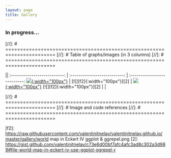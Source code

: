 ```yaml
---
layout: page
title: Gallery
---
```

### In progress...

[//]: # =======================================================================
[//]: # Table of graphs/images (in 3 columns)
[//]: # =======================================================================

||
:--------------------------: | :--------------------------: | :--------------------------:
[![][f1]{:width="100px"}][1] | [![][f2]{:width="100px"}][2] | [![][f1]{:width="100px"}][1]
[![][f2]{:width="100px"}][2] |                              |


[//]: # =======================================================================
[//]: # Image and code references
[//]: # =======================================================================

[f1]: https://raw.githubusercontent.com/valentinitnelav/valentinitnelav.github.io/master/gallery/HPI_tmap.png
[1]: https://github.com/valentinitnelav/Graphs/blob/master/Choropleth%20world%20map%2C%20HPI%20-%20tmap.R

[f2]: https://raw.githubusercontent.com/valentinitnelav/valentinitnelav.github.io/master/gallery/world map in Eckert IV ggplot & ggrepel.png
[2]: https://gist.github.com/valentinitnelav/c73e6d00bf7afc4afc3ad8c302a3d989#file-world-map-in-eckert-iv-use-ggplot-ggrepel-r